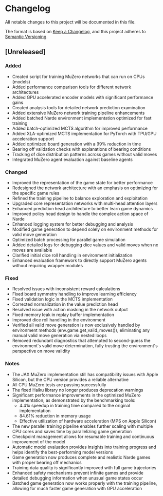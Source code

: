 # Changelog

All notable changes to this project will be documented in this file.

The format is based on [Keep a Changelog](https://keepachangelog.com/en/1.0.0/),
and this project adheres to [Semantic Versioning](https://semver.org/spec/v2.0.0.html).

## [Unreleased]

### Added
- Created script for training MuZero networks that can run on CPUs (models)
- Added performance comparison tools for different network architectures
- Added GPU accelerated encoder models with significant performance gains
- Created analysis tools for detailed network prediction examination
- Added extensive MuZero network training pipeline enhancements
- Added batched Narde environment implementation optimized for fast training
- Added batch-optimized MCTS algorithm for improved performance
- Added XLA-optimized MCTS implementation for PyTorch with TPU/GPU acceleration support
- Added optimized board generation with a 99% reduction in time
- Bearing off validation checks with explanations of bearing conditions
- Tracking of dice distribution patterns across games without valid moves
- Integrated MuZero agent evaluation against baseline agents

### Changed
- Improved the representation of the game state for better performance
- Redesigned the network architecture with an emphasis on optimizing for the specific game rules
- Refined the training pipeline to balance exploration and exploitation
- Upgraded core representation networks with multi-head attention layers
- Enhanced prediction head architecture to better learn game dynamics
- Improved policy head design to handle the complex action space of Narde
- Enhanced logging system for better debugging and analysis
- Modified game generation to depend solely on environment methods for valid move generation
- Optimized batch processing for parallel game simulation
- Added detailed logs for debugging dice values and valid moves when no moves are available
- Clarified initial dice roll handling in environment initialization
- Enhanced evaluation framework to directly support MuZero agents without requiring wrapper modules

### Fixed
- Resolved issues with inconsistent reward calculations
- Fixed board symmetry handling to improve learning efficiency
- Fixed validation logic in the MCTS implementation
- Corrected normalization in the value prediction head
- Resolved issue with action masking in the network output
- Fixed memory leak in replay buffer implementation
- Improved dice roll handling in the environment
- Verified all valid move generation is now exclusively handled by environment methods (env.game.get_valid_moves()), eliminating any manual valid move generation via nested loops
- Removed redundant diagnostics that attempted to second-guess the environment's valid move determination, fully trusting the environment's perspective on move validity

### Notes
- The JAX MuZero implementation still has compatibility issues with Apple Silicon, but the CPU version provides a reliable alternative
- All CPU MuZero tests are passing successfully
- The fixed Haiku library no longer produces deprecation warnings
- Significant performance improvements in the optimized MuZero implementation, as demonstrated by the benchmarking tools:
  - 4.41x speedup in training time compared to the original implementation
  - 84.61% reduction in memory usage
  - Effective utilization of hardware acceleration (MPS on Apple Silicon)
- The new parallel training pipeline enables further scaling with multiple CPU cores and saves time by parallelizing game generation
- Checkpoint management allows for resumable training and continuous improvement of the model
- Automatic model evaluation provides insights into training progress and helps identify the best-performing model versions
- Game generation now produces complete and realistic Narde games with proper bearing off mechanics
- Training data quality is significantly improved with full game trajectories 
- Enhanced safety mechanisms prevent infinite games and provide detailed debugging information when unusual game states occur
- Batched game generation now works properly with the training pipeline, allowing for much faster game generation with GPU acceleration 